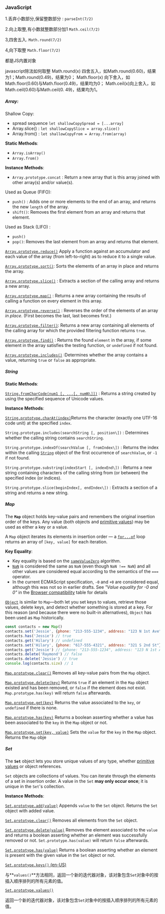 ### JavaScript



1.丢弃小数部分,保留整数部分  : `parseInt(7/2) `

2.向上取整,有小数就整数部分加1 `Math.ceil(7/2)` 

3,四舍五入. `Math.round(7/2) `

4,向下取整 `Math.floor(7/2)`

都是JS内置对象

javascript除法如何取整
Math.round(x) 四舍五入，如Math.round(0.60)，结果为1；Math.round(0.49)，结果为0；
Math.floor(x) 向下舍入，如Math.floor(0.60)与Math.floor(0.49)，结果均为0；
Math.ceil(x)向上舍入，如Math.ceil(0.60)与Math.ceil(0. 49)，结果均为1。



##### Array:

Shallow Copy:

- spread sequence `let shallowCopySpread = [...array]`
- Array.slice() : `let shallowCopySlice = array.slice()`
- Array.from() : `let shallowCopyFrom = Array.from(array)`

**Static Methods**:

- `Array.isArray()`
- `Array.from()`

**Instance Methods**:

- `Array.prototype.concat` : Return a new array that is this array joined with other array(s) and/or value(s).



Used as Queue (FIFO):

- `push()` : Adds one or more elements to the end of an array, and returns the new `length` of the array.
- `shift()`: Removes the first element from an array and returns that element.



Used as Stack (LIFO) :

- `push()`
- `pop()`: Removes the last element from an array and returns that element.



[`Array.prototype.reduce()`](https://developer.mozilla.org/en-US/docs/Web/JavaScript/Reference/Global_Objects/Array/Reduce) Apply a function against an accumulator and each value of the array (from left-to-right) as to reduce it to a single value.

[`Array.prototype.sort()`](https://developer.mozilla.org/en-US/docs/Web/JavaScript/Reference/Global_Objects/Array/sort): Sorts the elements of an array in place and returns the array.

[`Array.prototype.slice()`](https://developer.mozilla.org/en-US/docs/Web/JavaScript/Reference/Global_Objects/Array/slice) : Extracts a section of the calling array and returns a new array.

[`Array.prototype.map()`](https://developer.mozilla.org/en-US/docs/Web/JavaScript/Reference/Global_Objects/Array/map) : Returns a new array containing the results of calling a function on every element in this array.

[`Array.prototype.reverse()`](https://developer.mozilla.org/en-US/docs/Web/JavaScript/Reference/Global_Objects/Array/reverse) : Reverses the order of the elements of an array *in place*. (First becomes the last, last becomes first.)

[`Array.prototype.filter()`](https://developer.mozilla.org/en-US/docs/Web/JavaScript/Reference/Global_Objects/Array/filter): Returns a new array containing all elements of the calling array for which the provided filtering function returns `true`.

[`Array.prototype.find()`](https://developer.mozilla.org/en-US/docs/Web/JavaScript/Reference/Global_Objects/Array/find) : Returns the found `element` in the array, if some element in the array satisfies the testing function, or `undefined` if not found.

[`Array.prototype.includes()`](https://developer.mozilla.org/en-US/docs/Web/JavaScript/Reference/Global_Objects/Array/includes) :Determines whether the array contains a value, returning `true` or `false` as appropriate.

##### String

**Static Methods**:

[`String.fromCharCode(num1 [, ...[, numN\]])`](https://developer.mozilla.org/en-US/docs/Web/JavaScript/Reference/Global_Objects/String/fromCharCode) : Returns a string created by using the specified sequence of Unicode values.

**Instance Methods**:

[`String.prototype.charAt(index)`](https://developer.mozilla.org/en-US/docs/Web/JavaScript/Reference/Global_Objects/String/charAt)Returns the character (exactly one UTF-16 code unit) at the specified `index`.

`String.prototype.includes(searchString [, position\])` : Determines whether the calling string contains `searchString`.

`String.prototype.indexOf(searchValue [, fromIndex\])`  : Returns the index within the calling [`String`](https://developer.mozilla.org/en-US/docs/Web/JavaScript/Reference/Global_Objects/String) object of the first occurrence of `searchValue`, or `-1` if not found.

`String.prototype.substring(indexStart [, indexEnd\])` : Returns a new string containing characters of the calling string from (or between) the specified index (or indices).

`String.prototype.slice(beginIndex[, endIndex\])` : Extracts a section of a string and returns a new string.

##### Map

The **`Map`** object holds key-value pairs and remembers the original insertion order of the keys. Any value (both objects and [primitive values](https://developer.mozilla.org/en-US/docs/Glossary/Primitive)) may be used as either a key or a value.

A `Map` object iterates its elements in insertion order — a [`for...of`](https://developer.mozilla.org/en-US/docs/Web/JavaScript/Reference/Statements/for...of) loop returns an array of `[key, value]` for each iteration.



**Key Equality**:

- Key equality is based on the [`sameValueZero`](https://developer.mozilla.org/en-US/docs/Web/JavaScript/Equality_comparisons_and_sameness#same-value-zero_equality) algorithm.
- [`NaN`](https://developer.mozilla.org/en-US/docs/Web/JavaScript/Reference/Global_Objects/NaN) is considered the same as `NaN` (even though `NaN !== NaN`) and all other values are considered equal according to the semantics of the `===` operator.
- In the current ECMAScript specification, `-0` and `+0` are considered equal, although this was not so in earlier drafts. See *"Value equality for -0 and 0"* in the [Browser compatibility](https://developer.mozilla.org/en-US/docs/Web/JavaScript/Reference/Global_Objects/Map#browser_compatibility) table for details

[`Object`](https://developer.mozilla.org/en-US/docs/Web/JavaScript/Reference/Global_Objects/Object) is similar to `Map`—both let you set keys to values, retrieve those values, delete keys, and detect whether something is stored at a key. For this reason (and because there were no built-in alternatives), `Object` has been used as `Map` historically.



```javascript
const contacts = new Map()
contacts.set('Jessie', {phone: "213-555-1234", address: "123 N 1st Ave"})
contacts.has('Jessie') // true
contacts.get('Hilary') // undefined
contacts.set('Hilary', {phone: "617-555-4321", address: "321 S 2nd St"})
contacts.get('Jessie') // {phone: "213-555-1234", address: "123 N 1st Ave"}
contacts.delete('Raymond') // false
contacts.delete('Jessie') // true
console.log(contacts.size) // 1
```



[`Map.prototype.clear()`](https://developer.mozilla.org/en-US/docs/Web/JavaScript/Reference/Global_Objects/Map/clear) Removes all key-value pairs from the `Map` object.

[`Map.prototype.delete(key)`](https://developer.mozilla.org/en-US/docs/Web/JavaScript/Reference/Global_Objects/Map/delete) Returns `true` if an element in the `Map` object existed and has been removed, or `false` if the element does not exist. `Map.prototype.has(key)` will return `false` afterwards.

[`Map.prototype.get(key)`](https://developer.mozilla.org/en-US/docs/Web/JavaScript/Reference/Global_Objects/Map/get) Returns the value associated to the `key`, or `undefined` if there is none.

[`Map.prototype.has(key)`](https://developer.mozilla.org/en-US/docs/Web/JavaScript/Reference/Global_Objects/Map/has) Returns a boolean asserting whether a value has been associated to the `key` in the `Map` object or not.

[`Map.prototype.set(key, value)`](https://developer.mozilla.org/en-US/docs/Web/JavaScript/Reference/Global_Objects/Map/set) Sets the `value` for the `key` in the `Map` object. Returns the `Map` obje





##### Set

The **`Set`** object lets you store unique values of any type, whether [primitive values](https://developer.mozilla.org/en-US/docs/Glossary/Primitive) or object references.

`Set` objects are collections of values. You can iterate through the elements of a set in insertion order. A value in the `Set` **may only occur once**; it is unique in the `Set`'s collection.



**Instance Methods**:

[`Set.prototype.add(value)`](https://developer.mozilla.org/en-US/docs/Web/JavaScript/Reference/Global_Objects/Set/add) Appends `value` to the `Set` object. Returns the `Set` object with added value.

[`Set.prototype.clear()`](https://developer.mozilla.org/en-US/docs/Web/JavaScript/Reference/Global_Objects/Set/clear) Removes all elements from the `Set` object.

[`Set.prototype.delete(value)`](https://developer.mozilla.org/en-US/docs/Web/JavaScript/Reference/Global_Objects/Set/delete) Removes the element associated to the `value` and returns a boolean asserting whether an element was successfully removed or not. `Set.prototype.has(value)` will return `false` afterwards.

[`Set.prototype.has(value)`](https://developer.mozilla.org/en-US/docs/Web/JavaScript/Reference/Global_Objects/Set/has) Returns a boolean asserting whether an element is present with the given value in the `Set` object or not.



[`Set.prototype.keys()` (en-US)](https://developer.mozilla.org/en-US/docs/Web/JavaScript/Reference/Global_Objects/Set/values)

与**`values()`**方法相同，返回一个新的迭代器对象，该对象包含`Set`对象中的按插入顺序排列的所有元素的值。

[`Set.prototype.values()`](https://developer.mozilla.org/zh-CN/docs/Web/JavaScript/Reference/Global_Objects/Set/values)

返回一个新的迭代器对象，该对象包含`Set`对象中的按插入顺序排列的所有元素的值。





